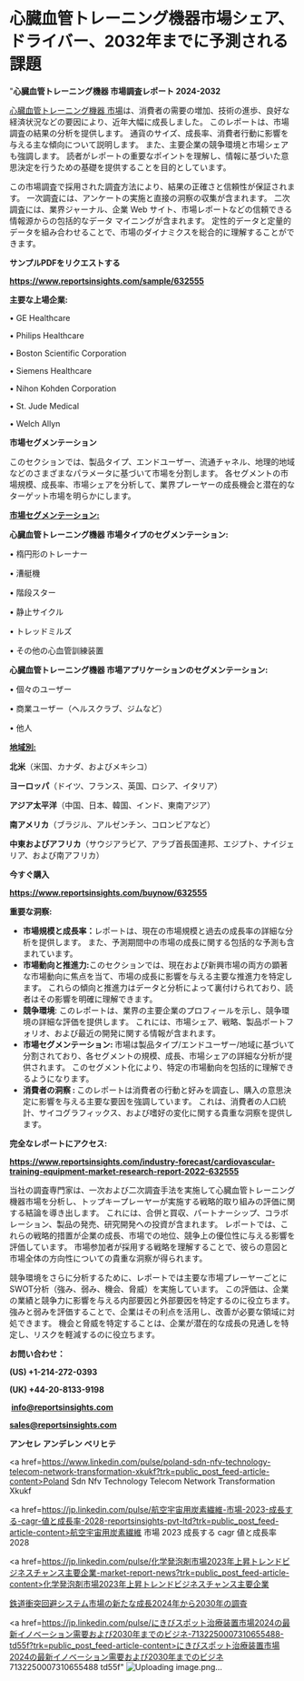# 心臓血管トレーニング機器市場シェア、ドライバー、2032年までに予測される課題

"<strong>心臓血管トレーニング機器 市場調査レポート 2024-2032</strong>

<a href=https://www.reportsinsights.com/sample/632555>心臓血管トレーニング機器 市場</a>は、消費者の需要の増加、技術の進歩、良好な経済状況などの要因により、近年大幅に成長しました。 このレポートは、市場調査の結果の分析を提供します。 通貨のサイズ、成長率、消費者行動に影響を与える主な傾向について説明します。 また、主要企業の競争環境と市場シェアも強調します。 読者がレポートの重要なポイントを理解し、情報に基づいた意思決定を行うための基礎を提供することを目的としています。

この市場調査で採用された調査方法により、結果の正確さと信頼性が保証されます。 一次調査には、アンケートの実施と直接の洞察の収集が含まれます。 二次調査には、業界ジャーナル、企業 Web サイト、市場レポートなどの信頼できる情報源からの包括的なデータ マイニングが含まれます。 定性的データと定量的データを組み合わせることで、市場のダイナミクスを総合的に理解することができます。

<strong><b>サンプルPDFをリクエストする</b></strong>

<a href=https://www.reportsinsights.com/sample/632555><strong><u>https://www.reportsinsights.com/sample/632555</u></strong></a>

<strong>主要な上場企業:</strong>

• GE Healthcare

• Philips Healthcare

• Boston Scientific Corporation

• Siemens Healthcare

• Nihon Kohden Corporation

• St. Jude Medical

• Welch Allyn

<strong>市場セグメンテーション</strong>

このセクションでは、製品タイプ、エンドユーザー、流通チャネル、地理的地域などのさまざまなパラメータに基づいて市場を分割します。 各セグメントの市場規模、成長率、市場シェアを分析して、業界プレーヤーの成長機会と潜在的なターゲット市場を明らかにします。

<strong><u>市場セグメンテーション</u></strong><strong><u>:</u></strong>

<strong>心臓血管トレーニング機器 市場タイプのセグメンテーション:</strong>

• 楕円形のトレーナー

• 漕艇機

• 階段スター

• 静止サイクル

• トレッドミルズ

• その他の心血管訓練装置

<strong>心臓血管トレーニング機器 市場アプリケーションのセグメンテーション:</strong>

• 個々のユーザー

• 商業ユーザー（ヘルスクラブ、ジムなど）

• 他人

<strong><u>地域別</u></strong><strong><u>:</u></strong>

<strong>北米</strong>（米国、カナダ、およびメキシコ）

<strong>ヨーロッパ</strong>（ドイツ、フランス、英国、ロシア、イタリア）

<strong>アジア太平洋</strong>（中国、日本、韓国、インド、東南アジア）

<strong>南アメリカ</strong>（ブラジル、アルゼンチン、コロンビアなど）

<strong>中東およびアフリカ</strong>（サウジアラビア、アラブ首長国連邦、エジプト、ナイジェリア、および南アフリカ）

<strong>今すぐ購入</strong>

<a href=https://www.reportsinsights.com/buynow/632555><strong><u>https://www.reportsinsights.com/buynow/632555</u></strong></a>

<strong>重要な洞察:</strong>
<ul>
  <li><strong>市場規模と成長率：</strong>レポートは、現在の市場規模と過去の成長率の詳細な分析を提供します。 また、予測期間中の市場の成長に関する包括的な予測も含まれています。</li>
  <li><strong>市場動向と推進力:</strong>このセクションでは、現在および新興市場の両方の顕著な市場動向に焦点を当て、市場の成長に影響を与える主要な推進力を特定します。 これらの傾向と推進力はデータと分析によって裏付けられており、読者はその影響を明確に理解できます。</li>
  <li><strong>競争環境</strong>: このレポートは、業界の主要企業のプロフィールを示し、競争環境の詳細な評価を提供します。 これには、市場シェア、戦略、製品ポートフォリオ、および最近の開発に関する情報が含まれます。</li>
  <li><strong>市場セグメンテーション: </strong>市場は製品タイプ/エンドユーザー/地域に基づいて分割されており、各セグメントの規模、成長、市場シェアの詳細な分析が提供されます。 このセグメント化により、特定の市場動向を包括的に理解できるようになります。</li>
  <li><strong>消費者の洞察 : </strong>このレポートは消費者の行動と好みを調査し、購入の意思決定に影響を与える主要な要因を強調しています。 これは、消費者の人口統計、サイコグラフィックス、および嗜好の変化に関する貴重な洞察を提供します。</li>
</ul>
<strong>完全なレポートにアクセス:</strong>

<a href=https://www.reportsinsights.com/industry-forecast/cardiovascular-training-equipment-market-research-report-2022-632555><strong><u><b>https://www.reportsinsights.com/industry-forecast/cardiovascular-training-equipment-market-research-report-2022-632555</b></u></strong></a>

当社の調査専門家は、一次および二次調査手法を実施して心臓血管トレーニング機器市場を分析し、トップキープレーヤーが実施する戦略的取り組みの評価に関する結論を導き出します。 これには、合併と買収、パートナーシップ、コラボレーション、製品の発売、研究開発への投資が含まれます。 レポートでは、これらの戦略的措置が企業の成長、市場での地位、競争上の優位性に与える影響を評価しています。 市場参加者が採用する戦略を理解することで、彼らの意図と市場全体の方向性についての貴重な洞察が得られます。

競争環境をさらに分析するために、レポートでは主要な市場プレーヤーごとにSWOT分析（強み、弱み、機会、脅威）を実施しています。 この評価は、企業の業績と競争力に影響を与える内部要因と外部要因を特定するのに役立ちます。 強みと弱みを評価することで、企業はその利点を活用し、改善が必要な領域に対処できます。 機会と脅威を特定することは、企業が潜在的な成長の見通しを特定し、リスクを軽減するのに役立ちます。

<strong>お問い合わせ：</strong>

<strong>(US) +1-214-272-0393</strong>

<strong>(UK) +44-20-8133-9198</strong>

<strong> </strong><a href=info@reportsinsights.com><strong><u>info@reportsinsights.com</u></strong></a>

<a href=sales@reportsinsights.com><strong><u>sales@reportsinsights.com</u></strong></a>

<strong>アンセレ アンデレン ベリヒテ</strong>

<a href=https://www.linkedin.com/pulse/poland-sdn-nfv-technology-telecom-network-transformation-xkukf?trk=public_post_feed-article-content>Poland Sdn Nfv Technology Telecom Network Transformation Xkukf</a>

<a href=https://jp.linkedin.com/pulse/航空宇宙用炭素繊維-市場-2023-成長する-cagr-値と成長率-2028-reportsinsights-pvt-ltd?trk=public_post_feed-article-content>航空宇宙用炭素繊維 市場 2023 成長する cagr 値と成長率 2028</a>

<a href=https://jp.linkedin.com/pulse/化学発泡剤市場2023年上昇トレンドビジネスチャンス主要企業-market-report-news?trk=public_post_feed-article-content>化学発泡剤市場2023年上昇トレンドビジネスチャンス主要企業</a>

<a href=https://www.linkedin.com/pulse/鉄道衝突回避システム市場の新たな成長2024年から2030年の調査-community-market-research-70b6f/>鉄道衝突回避システム市場の新たな成長2024年から2030年の調査</a>

<a href=https://jp.linkedin.com/pulse/にきびスポット治療装置市場2024の最新イノベーション需要および2030年までのビジネ-7132250007310655488-td55f?trk=public_post_feed-article-content>にきびスポット治療装置市場2024の最新イノベーション需要および2030年までのビジネ 7132250007310655488 td55f</a>"
![Uploading image.png…]()
